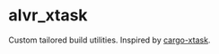 # alvr_xtask

Custom tailored build utilities. Inspired by [cargo-xtask](https://github.com/matklad/cargo-xtask).
